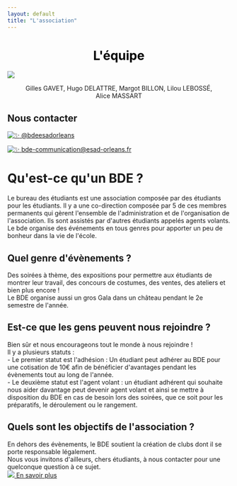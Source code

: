 ```yaml
---
layout: default
title: "L'association"
---
```


<h1 style="text-align: center; color: black; padding: 0;">L'équipe</h1>

<a href="https://drive.google.com/file/d/1KkNyCm_52H9wUw4vD9HHK2-zXuHF3eWs/view?usp=drive_link" target="_blank"><img class="photo-centree" src="../assets/images/equipe-et-planning/photo-equipe.png" border="0"></a>
    
<p style="text-align: center;">Gilles&nbsp;GAVET, Hugo&nbsp;DELATTRE, Margot&nbsp;BILLON, Lilou&nbsp;LEBOSSÉ, Alice&nbsp;MASSART</p>

## Nous contacter

<a href="https://www.instagram.com/bdeesadorleans/">![✨](https://media.tenor.com/xQKnWkukw9YAAAAi/brilho-shine.gif) @bdeesadorleans</a><br>

<a href="mailto:bde-communication@esad-orleans.fr">![✨](https://media.tenor.com/xQKnWkukw9YAAAAi/brilho-shine.gif) bde-communication@esad-orleans.fr</a>

# Qu'est-ce qu'un BDE ?

<p>Le bureau des étudiants est une association composée par des étudiants pour les étudiants. Il y a une co-direction composée par 5 de ces membres permanents qui gèrent l'ensemble de l'administration et de l'organisation de l'association. 
Ils sont assistés par d'autres étudiants appelés agents volants. <br>
Le bde organise des événements en tous genres pour apporter un peu de bonheur dans la vie de l'école.</p>

## Quel genre d'évènements ?

<p>Des soirées à thème, des expositions pour permettre aux étudiants de montrer leur travail, des concours de costumes, des ventes, des ateliers et bien plus encore ! <br>
Le BDE organise aussi un gros Gala dans un château pendant le 2e semestre de l'année.</p>

## Est-ce que les gens peuvent nous rejoindre ?

<p>Bien sûr et nous encourageons tout le monde à nous rejoindre ! <br>
Il y a plusieurs statuts :<br>
- Le premier statut est l'adhésion : Un étudiant peut adhérer au BDE pour une cotisation de 10€ afin de bénéficier d'avantages pendant les évènements tout au long de l'année.<br>
- Le deuxième statut est l'agent volant : un étudiant adhérent qui souhaite nous aider davantage peut devenir agent volant et ainsi se mettre à disposition du BDE en cas de besoin lors des soirées, que ce soit pour les préparatifs, le déroulement ou le rangement.</p>

## Quels sont les objectifs de l'association ?

<p>En dehors des évènements, le BDE soutient la création de clubs dont il se porte responsable légalement. <br>
Nous vous invitons d'ailleurs, chers étudiants, à nous contacter pour une quelconque question à ce sujet. <br>
<a href="{{ '/activites/' | relative_url }}"><img class="glitters" src="https://media.tenor.com/xQKnWkukw9YAAAAi/brilho-shine.gif"> En savoir plus</a></p>